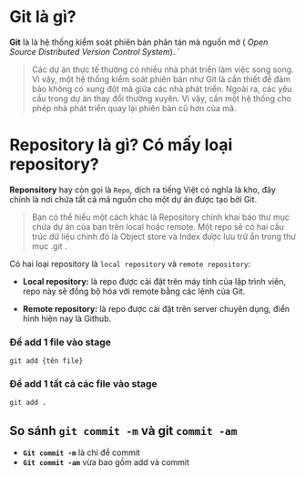 # Git là gì?
**Git** là là hệ thống kiểm soát phiên bản phân tán mà nguồn mở ( *Open Source Distributed Version Control System*).
`
 >Các dự án thực tế thường có nhiều nhà phát triển làm việc song song. Vì vậy, một hệ thống kiểm soát phiên bản như Git là cần thiết để đảm bảo không có xung đột mã giữa các nhà phát triển. Ngoài ra, các yêu cầu trong dự án thay đổi thường xuyên. Vì vậy, cần một hệ thống cho phép nhà phát triển quay lại phiên bản cũ hơn của mã.
# Repository là gì? Có mấy loại repository?
**Reponsitory**  hay còn gọi là `Repo`, dịch ra tiếng Việt có nghĩa là kho, đây chính là nơi chứa tất cả mã nguồn cho một dự án được tạo bởi Git.

>Bạn có thể hiểu một cách khác là Repository chính khai báo thư mục chứa dự án của bạn trên local hoặc remote. Một repo sẽ có hai cấu trúc dữ liệu chính đó là Object store và Index được lưu trữ ẩn trong thư mục .git .

Có hai loại repository là `local repository` và `remote repository`:

- **Local repository:** là repo được cài đặt trên máy tính của lập trình viên, repo này sẽ đồng bộ hóa với remote bằng các lệnh của Git.

- **Remote repository:** là repo được cài đặt trên server chuyên dụng, điển hình hiện nay là Github.

### **Để add 1 file vào stage**

```
git add {tên file}
```
### **Để add 1 tất cả các file vào stage**

```
git add .
```
## So sánh `git commit -m` và git `commit -am`
- **`Git commit -m`** là chỉ để commit
- **`Git commit -am`** vừa bao gồm add và commit
